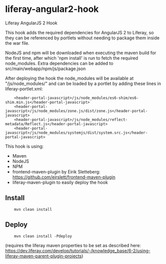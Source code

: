 # liferay-angular2-hook
Liferay AngularJS 2 Hook 

This hook adds the required dependencies for AngularJS 2 to Liferay, so they can be referenced by portlets without needing to package them inside the war file.

NodeJS and npm will be downloaded when executing the maven build for the first time, after which 'npm install' is run to fetch the required node_modules.
Extra dependencies can be added to src/main/webapp/npm/js/package.json

After deploying the hook the node_modules will be available at "/js/node_modules/" and can be loaded by a portlet by adding these lines in liferay-portlet.xml:

	    <header-portal-javascript>/js/node_modules/es6-shim/es6-shim.min.js</header-portal-javascript>
	    <header-portal-javascript>/js/node_modules/zone.js/dist/zone.js</header-portal-javascript>
	    <header-portal-javascript>/js/node_modules/reflect-metadata/Reflect.js</header-portal-javascript>
	    <header-portal-javascript>/js/node_modules/systemjs/dist/system.src.js</header-portal-javascript> 
	    
This hook is using:
* Maven
* NodeJS
* NPM
* frontend-maven-plugin by Eirik Sletteberg: https://github.com/eirslett/frontend-maven-plugin
* liferay-maven-plugin to easily deploy the hook 


## Install 

	    mvn clean install
	    
## Deploy

	    mvn clean install -Pdeploy
	    
(requires the liferay maven properties to be set as described here: https://dev.liferay.com/develop/tutorials/-/knowledge_base/6-2/using-liferay-maven-parent-plugin-projects)